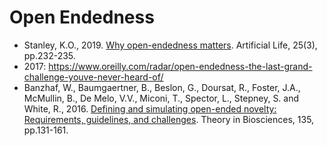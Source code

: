 # Open Endedness

* Stanley, K.O., 2019. [Why open-endedness matters](https://direct.mit.edu/artl/article-abstract/25/3/232/2917). Artificial Life, 25(3), pp.232-235.
* 2017: https://www.oreilly.com/radar/open-endedness-the-last-grand-challenge-youve-never-heard-of/
* Banzhaf, W., Baumgaertner, B., Beslon, G., Doursat, R., Foster, J.A., McMullin, B., De Melo, V.V., Miconi, T., Spector, L., Stepney, S. and White, R., 2016. [Defining and simulating open-ended novelty: Requirements, guidelines, and challenges](https://link.springer.com/article/10.1007/s12064-016-0229-7). Theory in Biosciences, 135, pp.131-161.
